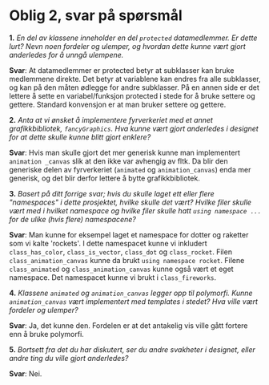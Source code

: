 # Oblig 2, svar på spørsmål

**1.** *En del av klassene inneholder en del `protected` datamedlemmer. Er dette lurt? Nevn noen fordeler og ulemper, og hvordan dette kunne vært gjort anderledes for å unngå ulempene.*
  
**Svar**: At datamedlemmer er protected betyr at subklasser kan bruke medlemmene direkte. Det betyr at variablene kan endres fra alle subklasser, og kan på den måten ødlegge for andre subklasser. På en annen side er det lettere å sette en variabel/funksjon protected i stede for å bruke settere og gettere. Standard konvensjon er at man bruker settere og gettere.

**2.** *Anta at vi ønsket å implementere fyrverkeriet med et annet grafikkbibliotek, `fancyGraphics`. Hva kunne vært gjort anderledes i designet for at dette skulle kunne blitt gjort enklere?*
  
**Svar**: Hvis man skulle gjort det mer generisk kunne man implementert `animation _canvas` slik at den ikke var avhengig av fltk. Da blir den generiske delen av fyrverkeriet (`animated` og `animation_canvas`) enda mer generisk, og det blir derfor lettere å bytte grafikkbibliotek.

**3.** *Basert på ditt forrige svar; hvis du skulle laget ett eller flere "namespaces" i dette prosjektet, hvilke skulle det vært? Hvilke filer skulle vært med i hvilket namespace og hvilke filer skulle hatt `using namespace ...` for de ulike (hvis flere) namespacene?*

**Svar**: Man kunne for eksempel laget et namespace for dotter og raketter som vi kalte 'rockets'. I dette namespacet kunne vi inkludert `class_has_color`, `class_is_vector`, `class_dot` og `class_rocket`. Filen `class_animation_canvas` kunne da brukt `using namespace rocket`. Filene `class_animated` og `class_animation_canvas` kunne også vært et eget namespace. Det namespacet kunne vi brukt i `class_fireworks`.  

**4.** *Klassene `animated` og `animation_canvas` legger opp til polymorfi. Kunne `animation_canvas` vært implementert med templates i stedet? Hva ville vært fordeler og ulemper?*

**Svar**: Ja, det kunne den. Fordelen er at det antakelig vis ville gått fortere enn å bruke polymorfi.

**5.** *Bortsett fra det du har diskutert, ser du andre svakheter i designet, eller andre ting du ville gjort anderledes?*

**Svar**: Nei.